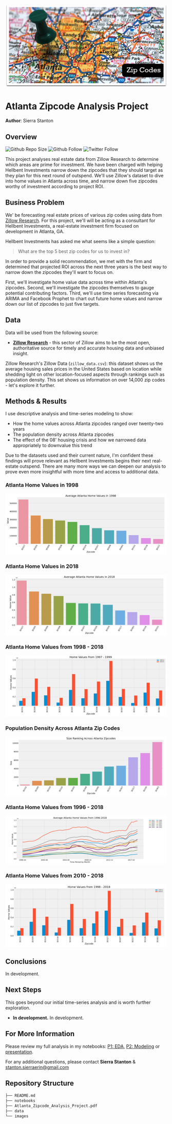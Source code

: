 ![Zip Codes](time-series/images/metro-atlanta-zip-codes-map.jpeg)


# Atlanta Zipcode Analysis Project

**Author**: Sierra Stanton

## Overview
![Github Repo Size](https://img.shields.io/github/repo-size/sierrafromcalifornia/dsc-phase-4-project?style=social)
![Github Follow](https://img.shields.io/github/followers/sierrafromcalifornia?style=social)
![Twitter Follow](https://img.shields.io/twitter/follow/sierrastanton?style=social)

This project analyses real estate data from Zillow Research to determine which areas are prime for investment. We have been charged with helping Hellbent Investments narrow down the zipcodes that they should target as they plan for this next round of outspend. We'll use Zillow's dataset to dive into home values in Atlanta across time, and narrow down five zipcodes worthy of investment according to project ROI.

## Business Problem

We' be forecasting real estate prices of various zip codes using data from [Zillow Research](https://www.zillow.com/research/data/). For this project, we'll will be acting as a consultant for Hellbent Investments, a real-estate investment firm focused on development in Atlanta, GA.

Hellbent Investments has asked me what seems like a simple question:

> What are the top 5 best zip codes for us to invest in?

In order to provide a solid recommendation, we met with the firm and determined that projected ROI across the next three years is the best way to narrow down the zipcodes they'll want to focus on.

First, we'll investigate home value data across time within Atlanta's zipcodes. Second, we'll investigate the zipcodes themselves to gauge potential contributing factors. Third, we'll use time series forecasting via ARIMA and Facebook Prophet to chart out future home values and narrow down our list of zipcodes to just five targets.

## Data

Data will be used from the following source:
* __[Zillow Research](https://www.zillow.com/research/)__ - this sector of Zillow aims to be the most open, authoritative source for timely and accurate housing data and unbiased insight.

Zillow Research's Zillow Data (`zillow_data.csv`): this dataset shows us the average housing sales prices in the United States based on location while shedding light on other location-focused aspects through rankings such as population density. This set shows us information on over 14,000 zip codes - let's explore it further.

## Methods & Results

I use descriptive analysis and time-series modeling to show:
* How the home values across Atlanta zipcodes ranged over twenty-two years
* The population density across Atlanta zipcodes
* The effect of the 08' housing crisis and how we narrowed data appropriately to downvalue this trend

Due to the datasets used and their current nature, I'm confident these findings will prove relevant as Hellbent Investments begins their next real-estate outspend. There are many more ways we can deepen our analysis to prove even more insightful with more time and access to additional data.

### Atlanta Home Values in 1998
![graph1](./time-series/images/viz_1.png)

### Atlanta Home Values in 2018
![graph2](./time-series/images/viz_2.png)

### Atlanta Home Values from 1998 - 2018
![graph3](./time-series/images/viz_3.png)

### Population Density Across Atlanta Zip Codes
![graph4](./time-series/images/viz_4.png)

### Atlanta Home Values from 1996 - 2018
![graph5](./time-series/images/viz_5.png)

### Atlanta Home Values from 2010 - 2018
![graph6](./time-series/images/viz_6.png)

## Conclusions

In development.

## Next Steps

This goes beyond our initial time-series analysis and is worth further exploration.

* **In development.** In development.

## For More Information

Please review my full analysis in my notebooks: [P1: EDA](./investment_analysis_eda.ipynb), [P2: Modeling](./investment_analysis_eda.ipynb) or [presentation](./Film_Analysis_Project.pdf).

For any additional questions, please contact **Sierra Stanton** & stanton.sierraerin@gmail.com

## Repository Structure

```
├── README.md
├── notebooks
├── Atlanta_Zipcode_Analysis_Project.pdf
├── data
└── images
```
